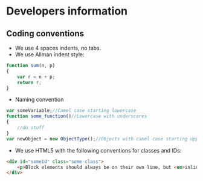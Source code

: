 # Developers information

## Coding conventions 

* We use 4 spaces indents, no tabs.
* We use Allman indent style:
```javascript
function sum(n, p)
{
    var r = n + p;
    return r;
}
```
* Naming convention
```javascript
var someVariable;//Camel case starting lowercase
function some_function()//Lowercase with underscores
{
    //do stuff
}
var newObject = new ObjectType();//Objects with camel case starting uppercase
```
* We use HTML5 with the following conventions for classes and IDs:
```html
<div id="someId" class="some-class">
    <p>Block elements should always be on their own line, but <em>inline elements<em> can be used this way</p>
</div>
```
